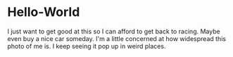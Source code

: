 # Hello-World
I just want to get good at this so I can afford to get back to racing. Maybe even buy a nice car someday.
I'm a little concerned at how widespread this photo of me is. I keep seeing it pop up in weird places.

